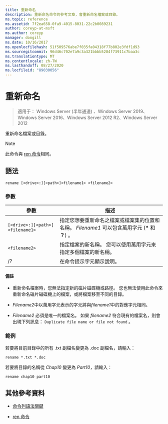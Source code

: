 ```yaml
---
title: 重新命名
description: 重新命名命令的參考文章，會重新命名檔案或目錄。
ms.topic: reference
ms.assetid: 7f2ea658-0fa9-4015-8031-22c2b0089231
author: coreyp-at-msft
ms.author: coreyp
manager: dongill
ms.date: 10/16/2017
ms.openlocfilehash: 51f509576abe7f035fa04318f77b802e3fdf1d93
ms.sourcegitcommit: 96d46c702e7a9c3a321bbbb5284f73911c7baa3c
ms.translationtype: MT
ms.contentlocale: zh-TW
ms.lasthandoff: 08/27/2020
ms.locfileid: "89030056"
---
```

# <a name="rename"></a>重新命名

> 適用于： Windows Server (半年通道) 、Windows Server 2019、Windows Server 2016、Windows Server 2012 R2、Windows Server 2012

重新命名檔案或目錄。

> [!NOTE]
> 此命令與 [ren 命令](ren.md)相同。

## <a name="syntax"></a>語法

```
rename [<drive>:][<path>]<filename1> <filename2>
```

### <a name="parameters"></a>參數

| 參數 | 描述 |
|--|--|
| `[<drive>:][<path>]<filename1>` | 指定您想要重新命名之檔案或檔案集的位置和名稱。 *Filename1* 可以包含萬用字元 (**&#42;** 和 **？**) 。 |
| `<filename2>` | 指定檔案的新名稱。 您可以使用萬用字元來指定多個檔案的新名稱。 |
| /? | 在命令提示字元顯示說明。 |

#### <a name="remarks"></a>備註

- 重新命名檔案時，您無法指定新的磁片磁碟機或路徑。 您也無法使用此命令來重新命名磁片磁碟機上的檔案，或將檔案移至不同的目錄。

- *Filename2*中以萬用字元表示的字元將與*filename1*中的對應字元相同。

- *Filename2* 必須是唯一的檔案名。 如果 *filename2* 符合現有的檔案名，則會出現下列訊息： `Duplicate file name or file not found` 。

### <a name="examples"></a>範例

若要將目前目錄中的所有 .txt 副檔名變更為 .doc 副檔名，請輸入：

```
rename *.txt *.doc
```

若要將目錄的名稱從 *Chap10* 變更為 *Part10*，請輸入：

```
rename chap10 part10
```

## <a name="additional-references"></a>其他參考資料

- [命令列語法關鍵](command-line-syntax-key.md)

- [ren 命令](ren.md)
